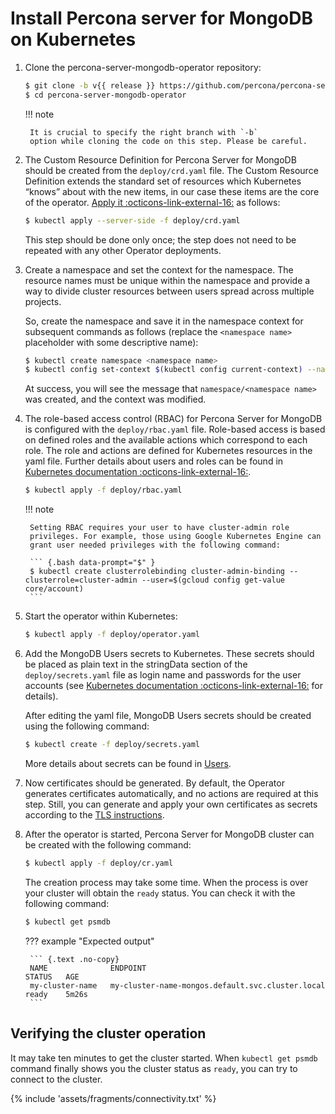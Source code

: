 # Install Percona server for MongoDB on Kubernetes

1. Clone the percona-server-mongodb-operator repository:

    ``` {.bash data-prompt="$" }
    $ git clone -b v{{ release }} https://github.com/percona/percona-server-mongodb-operator
    $ cd percona-server-mongodb-operator
    ```

    !!! note

        It is crucial to specify the right branch with `-b`
        option while cloning the code on this step. Please be careful.

2. The Custom Resource Definition for Percona Server for MongoDB should be
    created from the `deploy/crd.yaml` file. The Custom Resource Definition
    extends the standard set of resources which Kubernetes “knows” about with the
    new items, in our case these items are the core of the operator.
    [Apply it  :octicons-link-external-16:](https://kubernetes.io/docs/reference/using-api/server-side-apply/)
    as follows:

    ``` {.bash data-prompt="$" }
    $ kubectl apply --server-side -f deploy/crd.yaml
    ```

    This step should be done only once; the step does not need to be repeated
    with any other Operator deployments.

3. Create a namespace and set the context for the namespace. The resource names
    must be unique within the namespace and provide a way to divide cluster
    resources between users spread across multiple projects.

    So, create the namespace and save it in the namespace context for subsequent
    commands as follows (replace the `<namespace name>` placeholder with some
    descriptive name):

    ``` {.bash data-prompt="$" }
    $ kubectl create namespace <namespace name>
    $ kubectl config set-context $(kubectl config current-context) --namespace=<namespace name>
    ```

    At success, you will see the message that `namespace/<namespace name>` was
    created, and the context was modified.

4. The role-based access control (RBAC) for Percona Server for MongoDB is
    configured with the `deploy/rbac.yaml` file. Role-based access is based on
    defined roles and the available actions which correspond to each role. The
    role and actions are defined for Kubernetes resources in the yaml file.
    Further details about users and roles can be found in [Kubernetes documentation  :octicons-link-external-16:](https://kubernetes.io/docs/reference/access-authn-authz/rbac/#default-roles-and-role-bindings).

    ``` {.bash data-prompt="$" }
    $ kubectl apply -f deploy/rbac.yaml
    ```

    !!! note

        Setting RBAC requires your user to have cluster-admin role
        privileges. For example, those using Google Kubernetes Engine can
        grant user needed privileges with the following command:

        ``` {.bash data-prompt="$" }
        $ kubectl create clusterrolebinding cluster-admin-binding --clusterrole=cluster-admin --user=$(gcloud config get-value core/account)
        ```

5. Start the operator within Kubernetes:

    ``` {.bash data-prompt="$" }
    $ kubectl apply -f deploy/operator.yaml
    ```

6. Add the MongoDB Users secrets to Kubernetes. These secrets
    should be placed as plain text in the stringData section of the
    `deploy/secrets.yaml` file as login name and
    passwords for the user accounts (see [Kubernetes documentation  :octicons-link-external-16:](https://kubernetes.io/docs/concepts/configuration/secret/)
    for details).

    After editing the yaml file, MongoDB Users secrets should be created
    using the following command:

    ``` {.bash data-prompt="$" }
    $ kubectl create -f deploy/secrets.yaml
    ```

    More details about secrets can be found in [Users](users.md).

7. Now certificates should be generated. By default, the Operator generates
    certificates automatically, and no actions are required at this step. Still,
    you can generate and apply your own certificates as secrets according
    to the [TLS instructions](TLS.md).

8. After the operator is started, Percona Server for MongoDB cluster can
    be created with the following command:

    ``` {.bash data-prompt="$" }
    $ kubectl apply -f deploy/cr.yaml
    ```

    The creation process may take some time. When the process is over your
    cluster will obtain the `ready` status. You can check it with the following
    command:

    ``` {.bash data-prompt="$" }
    $ kubectl get psmdb
    ```

    ??? example "Expected output"

        ``` {.text .no-copy}
        NAME              ENDPOINT                                           STATUS   AGE
        my-cluster-name   my-cluster-name-mongos.default.svc.cluster.local   ready    5m26s
        ```

## Verifying the cluster operation

It may take ten minutes to get the cluster started. When `kubectl get psmdb`
command finally shows you the cluster status as `ready`, you can try to connect
to the cluster.

{% include 'assets/fragments/connectivity.txt' %}
